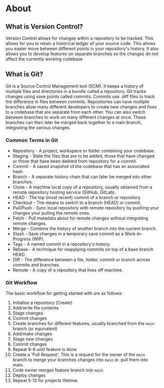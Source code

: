 # About

## What is Version Control?

Version Control allows for changes within a repository to be tracked. This allows for you to retain a historical ledger of your source code. This allows you easier move between different points in your repository's history. It also allows you to develop features on separate branches so the changes do not affect the currently working codebase

## What is Git?

Git is a Source Control Management tool (SCM). It keeps a history of multiple files and directories in a bundle called a repository. Git tracks changes using save points called commits. Commits use .diff files to track the difference in files between commits. Repositories can have multiple branches allow many different developers to create new changes and fixes to a codebase that are separate from each other. You can also switch between branches to work on many different changes at once. These branches can then later be merged back together to a main branch, integrating the various changes.

### Common Terms in Git

- Repository - A project, workspace or folder containing your codebase.
- Staging - State the files that are to be added, those that have changed or those that have been deleted from repository for a commit.
- Commit - A saved snapshot of the codebase that has an associated hash.
- Branch - A separate history chain that can later be merged into other branches.
- Clone - A machine local copy of a repository, usually obtained from a remote repository hosting service (GitHub, GitLab).
- HEAD - The top (most recent) commit of a branch or repository.
- Checkout - The means to switch to a branch (HEAD) or commit.
- Pull/Push - Sync local repository with remote repository by pushing your changes your pulling the remote ones.
- Fetch - Pull metadata about for remote changes without integrating remote changes.
- Merge - Combine the history of another branch into the current branch.
- Stash - Save changes in a temporary save commit as a Work-In-Progress (WIP).
- Tags - A named commit in a repository's history.
- Rebase - A technique for reapplying commits on top of a base branch HEAD.
- Diff - The difference between a file, folder, commit or branch across commits and branches.
- Remote -  A copy of a repository that lives off machine.

### Git Workflow

The basic workflow for getting started with  are as follows:

1. Initialise a repository [Create]
2. Add/write file contents
3. Stage changes
4. Commit changes
5. Create branches for different features, usually branched from the `main` branch (or equivalent)
6. Add/make changes
7. Stage new changes
8. Commit changes
9. Repeat 6-8 until feature is done
10. Create a 'Pull Request'. This is a request for the owner of the `main` branch to merge your branches changes into `main` ie. pull them into main.
11. Code owner merges feature branch into `main`
12. Deploy changes
13. Repeat 5-12 for projects lifetime.
